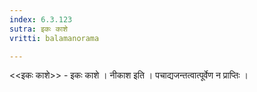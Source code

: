```yaml
---
index: 6.3.123
sutra: इकः काशे
vritti: balamanorama

---
```

<<इकः काशे>> - इकः काशे । नीकाश इति । पचाद्यजन्तत्वात्पूर्वेण न प्राप्तिः ।